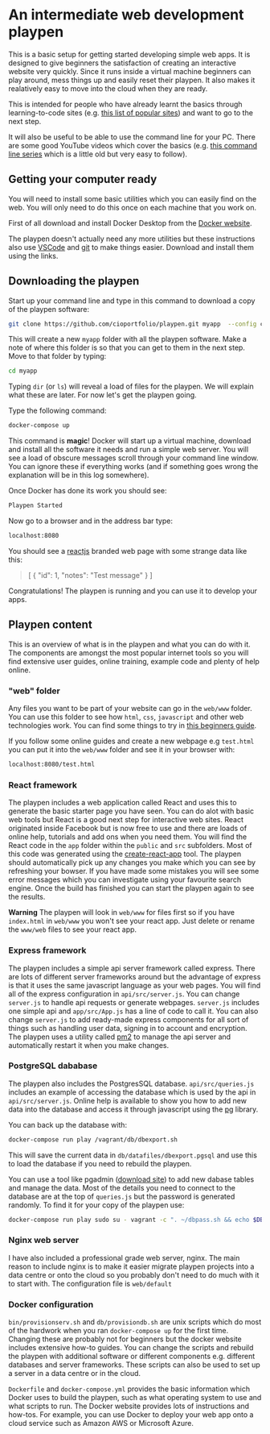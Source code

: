 # An intermediate web development playpen

This is a basic setup for getting started developing simple web apps. It is designed to give beginners the satisfaction of creating an interactive website very quickly. Since it runs inside a virtual machine beginners can play around, mess things up and easily reset their playpen. It also makes it realatively easy to move into the cloud when they are ready.

This is intended for people who have already learnt the basics through learning-to-code sites (e.g. [this list of popular sites](https://www.alphr.com/business/1002967/learn-to-code-for-free-UK-courses-apps)) and want to go to the next step.

It will also be useful to be able to use the command line for your PC. There are some good YouTube videos which cover the basics (e.g. [this command line series](https://www.youtube.com/watch?v=MBBWVgE0ewk) which is a little old but very easy to follow).

## Getting your computer ready

You will need to install some basic utilities which you can easily find on the web. You will only need to do this once on each machine that you work on.

First of all download and install Docker Desktop from the [Docker website](https://www.docker.com/products/docker-desktop).

The playpen doesn't actually need any more utilities but these instructions also use [VSCode](https://code.visualstudio.com/) and [git](https://git-scm.com/downloads) to make things easier. Download and install them using the links.

## Downloading the playpen

Start up your command line and type in this command to download a copy of the playpen software:

```bash
git clone https://github.com/cioportfolio/playpen.git myapp  --config core.autocrlf=false
```

This will create a new `myapp` folder with all the playpen software. Make a note of where this folder is so that you can get to them in the next step. Move to that folder by typing:

```bash
cd myapp
```

Typing `dir` (or `ls`) will reveal a load of files for the playpen. We will explain what these are later. For now let's get the playpen going.

Type the following command:

```bash
docker-compose up
```

This command is **magic**! Docker will start up a virtual machine, download and install all the software it needs and run a simple web server. You will see a load of obscure messages scroll through your command line window. You can ignore these if everything works (and if something goes wrong the explanation will be in this log somewhere).

Once Docker has done its work you should see:

```bash
Playpen Started
```

Now go to a browser and in the address bar type:

```bash
localhost:8080
```

You should see a [reactjs](https://reactjs.org) branded web page with some strange data like this:

>[ { "id": 1, "notes": "Test message" } ]

Congratulations! The playpen is running and you can use it to develop your apps.

## Playpen content

This is an overview of what is in the playpen and what you can do with it. The components are amongst the most popular internet tools so you will find extensive user guides, online training, example code and plenty of help online.

### "web" folder

Any files you want to be part of your website can go in the `web/www` folder. You can use this folder to see how `html`, `css`, `javascript` and other web technologies work. You can find some things to try in [this beginners guide](https://cioportfolio.github.io/gettingstarted/).

If you follow some online guides and create a new webpage e.g `test.html` you can put it into the `web/www` folder and see it in your browser with:

```bash
localhost:8080/test.html
```

### React framework

The playpen includes a web application called React and uses this to generate the basic starter page you have seen. You can do alot with basic web tools but React is a good next step for interactive web sites. React originated inside Facebook but is now free to use and there are loads of online help, tutorials and add ons when you need them. You will find the React code in the `app` folder within the `public` and `src` subfolders. Most of this code was generated using the [create-react-app](https://github.com/facebook/create-react-app#create-react-app--) tool. The playpen should automatically pick up any changes you make which you can see by refreshing your bowser. If you have made some mistakes you will see some error messages which you can investigate using your favourite search engine. Once the build has finished you can start the playpen again to see the results.

**Warning** The playpen will look in `web/www` for files first so if you have `index.html` in `web/www` you won't see your react app. Just delete or rename the `www/web` files to see your react app.

### Express framework

The playpen includes a simple api server framework called express. There are lots of different server frameworks around but the advantage of express is that it uses the same javascript language as your web pages. You will find all of the express configuration in `api/src/server.js`. You can change `server.js` to handle api requests or generate webpages. `server.js` includes one simple api and `app/src/App.js` has a line of code to call it. You can also change `server.js` to add ready-made express components for all sort of things such as handling user data, signing in to account and encryption. The playpen uses a utility called [pm2](https://pm2.keymetrics.io/docs/usage/quick-start/) to manage the api server and automatically restart it when you make changes.

### PostgreSQL dababase

The playpen also includes the PostgresSQL database. `api/src/queries.js` includes an example of accessing the database which is used by the api in `api/src/server.js`. Online help is available to show you how to add new data into the database and access it through javascript using the [pg](https://node-postgres.com/) library.

You can back up the database with:

```bash
docker-compose run play /vagrant/db/dbexport.sh
```

This will save the current data in `db/datafiles/dbexport.pgsql` and use this to load the database if you need to rebuild the playpen.

You can use a tool like pgadmin ([download site](https://www.pgadmin.org/download/)) to add new dabase tables and manage the data. Most of the details you need to connect to the database are at the top of `queries.js` but the password is generated randomly. To find it for your copy of the playpen use:

```bash
docker-compose run play sudo su - vagrant -c ". ~/dbpass.sh && echo $DBPASS"
```



### Nginx web server

I have also included a professional grade web server, nginx. The main reason to include nginx is to make it easier migrate playpen projects into a data centre or onto the cloud so you probably don't need to do much with it to start with. The configuration file is `web/default`

### Docker configuration

`bin/provisionserv.sh` and `db/provisiondb.sh` are unix scripts which do most of the hardwork when you ran `docker-compose up` for the first time. Changing these are probably not for beginners but the docker website includes extensive how-to guides. You can change the scripts and rebuild the playpen with additional software or different components e.g. different databases and server frameworks. These scripts can also be used to set up a server in a data centre or in the cloud.

`Dockerfile` and `docker-compose.yml` provides the basic information which Docker uses to build the playpen, such as what operating system to use and what scripts to run. The Docker website provides lots of instructions and how-tos. For example, you can use Docker to deploy your web app onto a cloud service such as Amazon AWS or Microsoft Azure.
